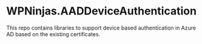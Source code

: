 # WPNinjas.AADDeviceAuthentication
This repo contains libraries to support device based authentication in Azure AD based on the existing certificates.
